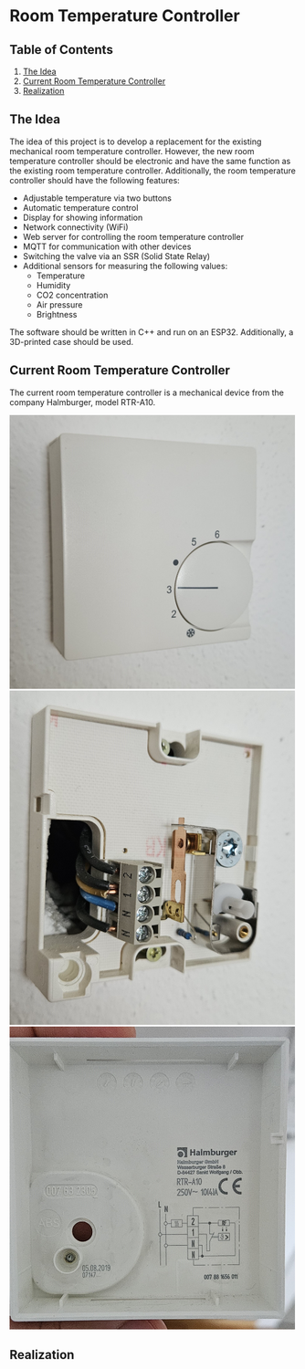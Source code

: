 # Room Temperature Controller

## Table of Contents
1. [The Idea](#the-idea)
2. [Current Room Temperature Controller](#current-room-temperature-controller)
3. [Realization](#realization)

## The Idea

The idea of this project is to develop a replacement for the existing mechanical room temperature controller. 
However, the new room temperature controller should be electronic and have the same function as the existing room temperature controller.
Additionally, the room temperature controller should have the following features:
- Adjustable temperature via two buttons
- Automatic temperature control
- Display for showing information
- Network connectivity (WiFi)
- Web server for controlling the room temperature controller
- MQTT for communication with other devices
- Switching the valve via an SSR (Solid State Relay)
- Additional sensors for measuring the following values:
  - Temperature
  - Humidity
  - CO2 concentration
  - Air pressure
  - Brightness

The software should be written in C++ and run on an ESP32. Additionally, a 3D-printed case should be used.

## Current Room Temperature Controller

The current room temperature controller is a mechanical device from the company Halmburger, model RTR-A10.

<img src="assets\20241003_120139.jpg" alt="alt text" width="500" style="height: auto;">

<img src="assets\20241003_115052.jpg" alt="alt text" width="500" style="height: auto;">

<img src="assets\20241003_115109.jpg" alt="alt text" width="500" style="height: auto;">

## Realization


